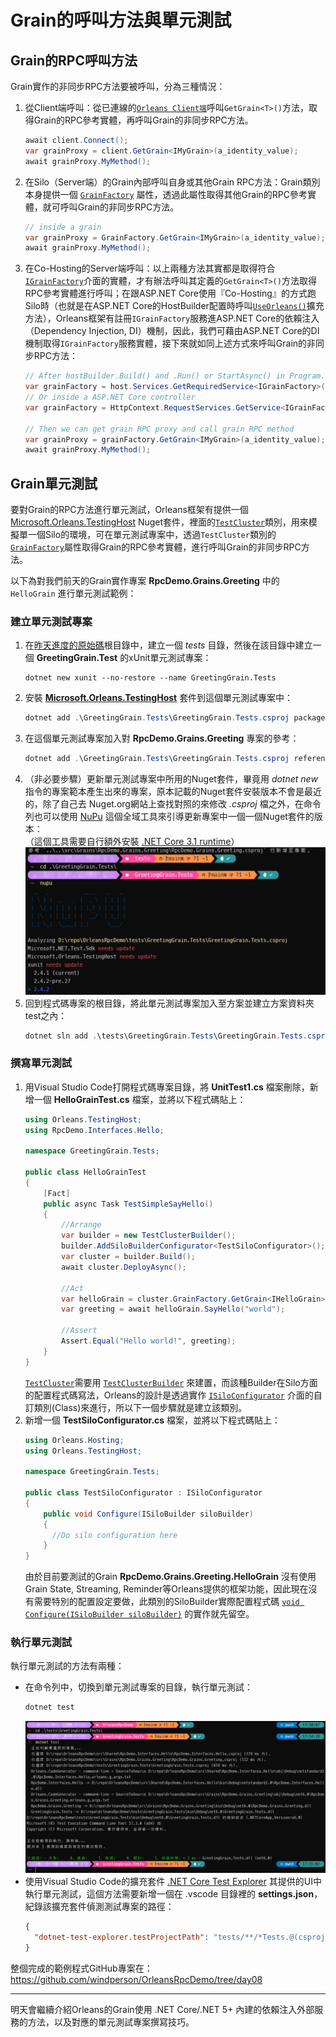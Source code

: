 # Grain的呼叫方法與單元測試

## Grain的RPC呼叫方法

Grain實作的非同步RPC方法要被呼叫，分為三種情況：

1. 從Client端呼叫：從已連線的[`Orleans Client端`](https://learn.microsoft.com/en-us/dotnet/api/orleans.iclusterclient)呼叫`GetGrain<T>()`方法，取得Grain的RPC參考實體，再呼叫Grain的非同步RPC方法。
   ```csharp
   await client.Connect();
   var grainProxy = client.GetGrain<IMyGrain>(a_identity_value);
   await grainProxy.MyMethod();
   ```
2. 在Silo（Server端）的Grain內部呼叫自身或其他Grain RPC方法：Grain類別本身提供一個 [`GrainFactory`](https://learn.microsoft.com/en-us/dotnet/api/orleans.grain.grainfactory) 屬性，透過此屬性取得其他Grain的RPC參考實體，就可呼叫Grain的非同步RPC方法。
   ```csharp
   // inside a grain
   var grainProxy = GrainFactory.GetGrain<IMyGrain>(a_identity_value);
   await grainProxy.MyMethod();
   ```
3. 在Co-Hosting的Server端呼叫：以上兩種方法其實都是取得符合[`IGrainFactory`](https://learn.microsoft.com/en-us/dotnet/api/orleans.igrainfactory)介面的實體，才有辦法呼叫其定義的`GetGrain<T>()`方法取得RPC參考實體進行呼叫；在跟ASP.NET Core使用『Co-Hosting』的方式跑Silo時（也就是在ASP.NET Core的HostBuilder配置時呼叫[`UseOrleans()`](https://learn.microsoft.com/en-us/dotnet/api/microsoft.extensions.hosting.generichostextensions.useorleans)擴充方法），Orleans框架有註冊`IGrainFactory`服務進ASP.NET Core的依賴注入（Dependency Injection, DI）機制，因此，我們可藉由ASP.NET Core的DI機制取得`IGrainFactory`服務實體，接下來就如同上述方式來呼叫Grain的非同步RPC方法：
    ```csharp
    // After hostBuilder.Build() and .Run() or StartAsync() in Program.cs
    var grainFactory = host.Services.GetRequiredService<IGrainFactory>();
    // Or inside a ASP.NET Core controller
    var grainFactory = HttpContext.RequestServices.GetService<IGrainFactory>();

    // Then we can get grain RPC proxy and call grain RPC method
    var grainProxy = grainFactory.GetGrain<IMyGrain>(a_identity_value);
    await grainProxy.MyMethod();
    ```

## Grain單元測試

要對Grain的RPC方法進行單元測試，Orleans框架有提供一個 [Microsoft.Orleans.TestingHost](https://www.nuget.org/packages/Microsoft.Orleans.TestingHost) Nuget套件，裡面的[`TestCluster`](https://learn.microsoft.com/en-us/dotnet/api/orleans.testinghost.testcluster)類別，用來模擬單一個Silo的環境，可在單元測試專案中，透過`TestCluster`類別的[`GrainFactory`](https://learn.microsoft.com/en-us/dotnet/api/orleans.testinghost.testcluster.grainfactory)屬性取得Grain的RPC參考實體，進行呼叫Grain的非同步RPC方法。

以下為對我們前天的Grain實作專案 **RpcDemo.Grains.Greeting** 中的 `HelloGrain` 進行單元測試範例：

### 建立單元測試專案

1. 在[昨天進度的原始碼](https://github.com/windperson/OrleansRpcDemo/tree/day07)根目錄中，建立一個 *tests* 目錄，然後在該目錄中建立一個 **GreetingGrain.Test** 的xUnit單元測試專案：
    ```shell
    dotnet new xunit --no-restore --name GreetingGrain.Tests
    ```
2. 安裝 [**Microsoft.Orleans.TestingHost**](https://www.nuget.org/packages/Microsoft.Orleans.TestingHost) 套件到這個單元測試專案中：
    ```powershell
    dotnet add .\GreetingGrain.Tests\GreetingGrain.Tests.csproj package Microsoft.Orleans.TestingHost
    ```
3. 在這個單元測試專案加入對 **RpcDemo.Grains.Greeting** 專案的參考：
    ```powershell
    dotnet add .\GreetingGrain.Tests\GreetingGrain.Tests.csproj reference ..\src\Grains\RpcDemo.Grains.Greeting\RpcDemo.Grains.Greeting.csproj
    ```
4. （非必要步驟）更新單元測試專案中所用的Nuget套件，畢竟用 *dotnet new* 指令的專案範本產生出來的專案，原本記載的Nuget套件安裝版本不會是最近的，除了自己去 Nuget.org網站上查找對照的來修改 *.csproj* 檔之外，在命令列也可以使用 [NuPu](https://github.com/ThomasArdal/NuPU) 這個全域工具來引導更新專案中一個一個Nuget套件的版本：  
    （這個工具需要自行額外安裝 [.NET Core 3.1 runtime](https://aka.ms/dotnet-core-applaunch?framework=Microsoft.NETCore.App&framework_version=3.1.0)）  
    ![NuPU update screen shot](./nupu_ui.png)
5. 回到程式碼專案的根目錄，將此單元測試專案加入至方案並建立方案資料夾test之內：
    ```powershell
    dotnet sln add .\tests\GreetingGrain.Tests\GreetingGrain.Tests.csproj --solution-folder tests
    ```

### 撰寫單元測試

1. 用Visual Studio Code打開程式碼專案目錄，將 **UnitTest1.cs** 檔案刪除，新增一個 **HelloGrainTest.cs** 檔案，並將以下程式碼貼上：
    ```csharp
    using Orleans.TestingHost;
    using RpcDemo.Interfaces.Hello;

    namespace GreetingGrain.Tests;

    public class HelloGrainTest
    {
        [Fact]
        public async Task TestSimpleSayHello()
        {
            //Arrange
            var builder = new TestClusterBuilder();
            builder.AddSiloBuilderConfigurator<TestSiloConfigurator>();
            var cluster = builder.Build();
            await cluster.DeployAsync();
            
            //Act
            var helloGrain = cluster.GrainFactory.GetGrain<IHelloGrain>(0);
            var greeting = await helloGrain.SayHello("world");
            
            //Assert
            Assert.Equal("Hello world!", greeting);
        }
    }
    ```
    [`TestCluster`](https://learn.microsoft.com/en-us/dotnet/api/orleans.testinghost.testcluster)需要用 [`TestClusterBuilder`](https://learn.microsoft.com/en-us/dotnet/api/orleans.testinghost.testclusterbuilder) 來建置，而該種Builder在Silo方面的配置程式碼寫法，Orleans的設計是透過實作 [`ISiloConfigurator`](https://learn.microsoft.com/en-us/dotnet/api/orleans.testinghost.isiloconfigurator) 介面的自訂類別(Class)來進行，所以下一個步驟就是建立該類別。
2. 新增一個 **TestSiloConfigurator.cs** 檔案，並將以下程式碼貼上：
    ```csharp
    using Orleans.Hosting;
    using Orleans.TestingHost;

    namespace GreetingGrain.Tests;

    public class TestSiloConfigurator : ISiloConfigurator
    {
        public void Configure(ISiloBuilder siloBuilder)
        {
          //Do silo configuration here 
        }
    }
    ```
    由於目前要測試的Grain **RpcDemo.Grains.Greeting.HelloGrain** 沒有使用Grain State, Streaming, Reminder等Orleans提供的框架功能，因此現在沒有需要特別的配置設定要做，此類別的SiloBuilder實際配置程式碼 [`void Configure(ISiloBuilder siloBuilder)`](https://learn.microsoft.com/en-us/dotnet/api/orleans.testinghost.isiloconfigurator.configure) 的實作就先留空。
### 執行單元測試

執行單元測試的方法有兩種：

* 在命令列中，切換到單元測試專案的目錄，執行單元測試：
    ```powershell
    dotnet test
    ```
    ![dotnet test screen shot](dotnet_test_cli.png)
* 使用Visual Studio Code的擴充套件 [.NET Core Test Explorer](https://marketplace.visualstudio.com/items?itemName=formulahendry.dotnet-test-explorer) 其提供的UI中執行單元測試，這個方法需要新增一個在 .vscode 目錄裡的 **settings.json**，紀錄該擴充套件偵測測試專案的路徑：
    ```json
    {
      "dotnet-test-explorer.testProjectPath": "tests/**/*Tests.@(csproj|vbproj|fsproj)"
    }
    ```


整個完成的範例程式GitHub專案在：https://github.com/windperson/OrleansRpcDemo/tree/day08

---

明天會繼續介紹Orleans的Grain使用 .NET Core/.NET 5+ 內建的依賴注入外部服務的方法，以及對應的單元測試專案撰寫技巧。
